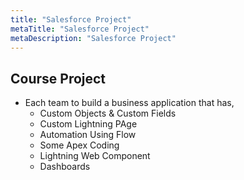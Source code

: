 ```yaml
---
title: "Salesforce Project"
metaTitle: "Salesforce Project"
metaDescription: "Salesforce Project"
---
```


## Course Project

- Each team to build a business application that has,
  - Custom Objects & Custom Fields
  - Custom Lightning PAge
  - Automation Using Flow
  - Some Apex  Coding
  - Lightning Web Component
  - Dashboards
